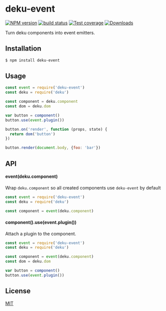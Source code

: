 # deku-event
[![NPM version][npm-image]][npm-url]
[![build status][travis-image]][travis-url]
[![Test coverage][coveralls-image]][coveralls-url]
[![Downloads][downloads-image]][downloads-url]

Turn deku components into event emitters.

## Installation
```bash
$ npm install deku-event
```

## Usage
```js
const event = require('deku-event')
const deku = require('deku')

const component = deku.component
const dom = deku.dom

var button = component()
button.use(event.plugin())

button.on('render', function (props, state) {
  return dom('button')
})

button.render(document.body, {foo: 'bar'})
```

## API
#### event(deku.component)
Wrap `deku.component` so all created components use
`deku-event` by default
```js
const event = require('deku-event')
const deku = require('deku')

const component = event(deku.component)
```

#### component().use(event.plugin())
Attach a plugin to the component.
```js
const event = require('deku-event')
const deku = require('deku')

const component = event(deku.component)
const dom = deku.dom

var button = component()
button.use(event.plugin())
```
## License
[MIT](https://tldrlegal.com/license/mit-license)

[npm-image]: https://img.shields.io/npm/v/deku-event.svg?style=flat-square
[npm-url]: https://npmjs.org/package/deku-event
[travis-image]: https://img.shields.io/travis/yoshuawuyts/deku-event.svg?style=flat-square
[travis-url]: https://travis-ci.org/yoshuawuyts/deku-event
[coveralls-image]: https://img.shields.io/coveralls/yoshuawuyts/deku-event.svg?style=flat-square
[coveralls-url]: https://coveralls.io/r/yoshuawuyts/deku-event?branch=master
[downloads-image]: http://img.shields.io/npm/dm/deku-event.svg?style=flat-square
[downloads-url]: https://npmjs.org/package/deku-event
